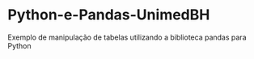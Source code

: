# Python-e-Pandas-UnimedBH
Exemplo de manipulação de tabelas utilizando a biblioteca pandas para Python

